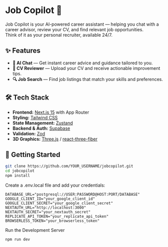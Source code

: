 # Job Copilot 🚀

Job Copilot is your AI-powered career assistant — helping you chat with a career advisor, review your CV, and find relevant job opportunities.  
Think of it as your personal recruiter, available 24/7.

## ✨ Features

- **💬 AI Chat** — Get instant career advice and guidance tailored to you.
- **📄 CV Reviewer** — Upload your CV and receive actionable improvement tips.
- **🔍 Job Search** — Find job listings that match your skills and preferences.

## 🛠 Tech Stack

- **Frontend:** [Next.js 15](https://nextjs.org/) with App Router
- **Styling:** [Tailwind CSS](https://tailwindcss.com/)
- **State Management:** [Zustand](https://zustand-demo.pmnd.rs/)
- **Backend & Auth:** [Supabase](https://supabase.com/)
- **Validation:** [Zod](https://zod.dev/)
- **3D Graphics:** [Three.js](https://threejs.org/) / [react-three-fiber](https://github.com/pmndrs/react-three-fiber)

## 🚀 Getting Started

```bash
git clone https://github.com/YOUR_USERNAME/jobcopilot.git
cd jobcopilot
npm install
```

Create a .env.local file and add your credentials:

```
DATABASE_URL="postgresql://USER:PASSWORD@HOST:PORT/DATABASE"
GOOGLE_CLIENT_ID="your_google_client_id"
GOOGLE_CLIENT_SECRET="your_google_client_secret"
NEXTAUTH_URL="http://localhost:3000"
NEXTAUTH_SECRET="your_nextauth_secret"
REPLICATE_API_TOKEN="your_replicate_api_token"
BROWSERLESS_TOKEN="your_browserless_token"
```

Run the Development Server

```
npm run dev
```
